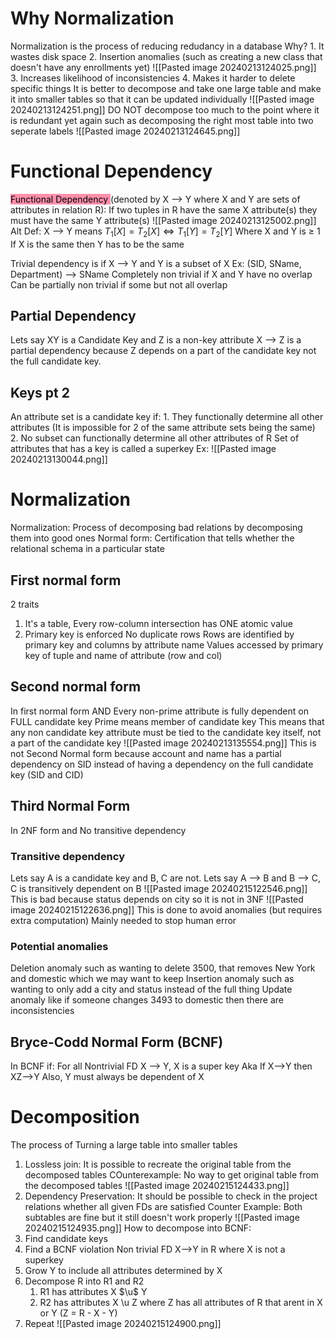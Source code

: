# Why Normalization
Normalization is the process of reducing redudancy in a database
Why? 
	1. It wastes disk space
	2. Insertion anomalies (such as creating a new class that doesn't have any enrollments yet) ![[Pasted image 20240213124025.png]]
	3. Increases likelihood of inconsistencies
	4. Makes it harder to delete specific things
It is better to decompose and take one large table and make it into smaller tables so that it can be updated individually ![[Pasted image 20240213124251.png]]
DO NOT decompose too much to the point where it is redundant yet again such as decomposing the right most table into two seperate labels 
![[Pasted image 20240213124645.png]]
# Functional Dependency 

<mark style="background: #FF5582A6;">Functional Dependency  </mark> (denoted by X --> Y where X and Y are sets of attributes in relation R): If two tuples in R have the same X attribute(s) they must have the same Y attribute(s)
![[Pasted image 20240213125002.png]]
Alt Def: X --> Y means $T_{1}[X] = T_{2}[X] \iff T_{1}[Y] = T_{2}[Y]$  Where X and Y is $\ge$ 1
If X is the same then Y has to be the same

Trivial dependency is if X --> Y and Y is a subset of X
	Ex: (SID, SName, Department) --> SName
Completely non trivial if X and Y have no overlap
Can be partially non trivial if some but not all overlap

## Partial Dependency
Lets say XY is a Candidate Key and Z is a non-key attribute
X --> Z is a partial dependency because Z depends on a part of the candidate key not the full candidate key.

## Keys pt 2
An attribute set is a candidate key if:
	1. They functionally determine all other attributes (It is impossible for 2 of the same attribute sets being the same)
	2. No subset can functionally determine all other attributes of R
Set of attributes that has a key is called a superkey
	Ex: ![[Pasted image 20240213130044.png]]
# Normalization
Normalization: Process of decomposing bad relations by decomposing them into good ones
Normal form: Certification that tells whether the relational schema in a particular state
## First normal form
2 traits
1. It's a table, Every row-column intersection has ONE atomic value
2. Primary key is enforced
	No duplicate rows
	Rows are identified by primary key and columns by attribute name
	Values accessed by primary key of tuple and name of attribute (row and col)
## Second normal form
In first normal form AND Every non-prime attribute is fully dependent on FULL candidate key
	Prime means member of candidate key
	This means that any non candidate key attribute must be tied to the candidate key itself, not a part of the candidate key
	![[Pasted image 20240213135554.png]]
	This is not Second Normal form because account and name has a partial dependency on SID instead of having a dependency on the full candidate key (SID and CID)

## Third Normal Form 
In 2NF form and No transitive dependency
### Transitive dependency 
Lets say A is a candidate key and B, C are not.
Lets say A --> B and B --> C, C is transitively dependent on B 
![[Pasted image 20240215122546.png]]
This is bad because status depends on city so it is not in 3NF
![[Pasted image 20240215122636.png]]
This is done to avoid anomalies (but requires extra computation)
Mainly needed to stop human error
### Potential anomalies
Deletion anomaly such as wanting to delete 3500, that removes New York and domestic which we may want to keep
Insertion anomaly such as wanting to only add a city and status instead of the full thing
Update anomaly like if someone changes 3493 to domestic then there are inconsistencies

## Bryce-Codd Normal Form (BCNF)
In BCNF if:
	For all Nontrivial FD X --> Y, X is a super key 
	Aka If X-->Y then XZ-->Y
	Also, Y must always be dependent of X


# Decomposition 
The process of Turning a large table into smaller tables
1. Lossless join: It is possible to recreate the original table from the decomposed tables
		COunterexample: No way to get original table from the decomposed tables
		![[Pasted image 20240215124433.png]]
2. Dependency Preservation: It should be possible to check in the project relations whether all given FDs are satisfied
	Counter Example: Both subtables are fine but it still doesn't work properly 
	![[Pasted image 20240215124935.png]]
How to decompose into BCNF:
1. Find candidate keys
2. Find a BCNF violation
	Non trivial FD X-->Y in R where X is not a superkey
3. Grow Y to include all attributes determined by X
4. Decompose R into R1 and R2
	1. R1 has attributes X $\u$  Y
	2. R2 has attributes X \u Z where Z has all attributes of R that arent in X or Y (Z = R - X - Y)
5. Repeat
![[Pasted image 20240215124900.png]]

